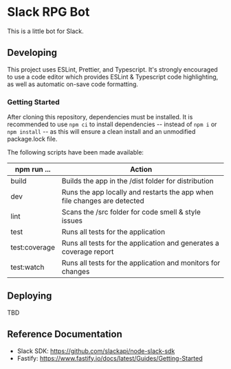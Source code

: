 # Slack RPG Bot

This is a little bot for Slack.

## Developing

This project uses ESLint, Prettier, and Typescript. It's strongly encouraged to use a code editor which provides ESLint & Typescript code highlighting, as well as automatic on-save code formatting.

### Getting Started

After cloning this repository, dependencies must be installed. It is recommended to use `npm ci` to install dependencies -- instead of `npm i` or `npm install` -- as this will ensure a clean install and an unmodified package.lock file.

The following scripts have been made available:

| npm run ...   | Action                                                                   |
| ------------- | ------------------------------------------------------------------------ |
| build         | Builds the app in the /dist folder for distribution                      |
| dev           | Runs the app locally and restarts the app when file changes are detected |
| lint          | Scans the /src folder for code smell & style issues                      |
| test          | Runs all tests for the application                                       |
| test:coverage | Runs all tests for the application and generates a coverage report       |
| test:watch    | Runs all tests for the application and monitors for changes              |

## Deploying

TBD

## Reference Documentation

- Slack SDK: <https://github.com/slackapi/node-slack-sdk>
- Fastify: <https://www.fastify.io/docs/latest/Guides/Getting-Started>
